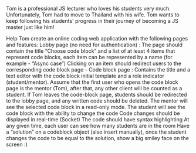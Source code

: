 Tom is a professional JS lecturer who loves his students very much.
Unfortunately, Tom had to move to Thailand with his wife.
Tom wants to keep following his students' progress in their journey of becoming a JS master just like him!

Help Tom create an online coding web application with the following pages and features:
Lobby page (no need for authentication) :
The page should contain the title “Choose code block” and a list of at least 4 items that represent code blocks, each item can be represented by a name (for example - “Async case”)
Clicking on an item should redirect users to the corresponding code block page -
Code block page :
Contains the title and a text editor with the code block initial template and a role indicator (student/mentor).
Assume that the first user who opens the code block page is the mentor (Tom), after that, any other client will be counted as a student.
If Tom leaves the code-block page, students should be redirected to the lobby page, and any written code should be deleted.
The mentor will see the selected code block in a read-only mode.
The student will see the code block with the ability to change the code
Code changes should be displayed in real-time (Socket)
The code should have syntax highlighting
At any given time, each user can see how many students are in the room
Have a “solution” on a codeblock object (also insert manually), once the student changes the code to be equal to the solution, show a big smiley face on the screen :)
